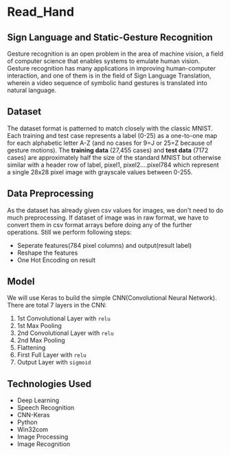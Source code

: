 # Read_Hand

## Sign Language and Static-Gesture Recognition
Gesture recognition is an open problem in the area of machine vision, a field of computer science that enables systems to emulate human vision. Gesture recognition has many applications in improving human-computer interaction, and one of them is in the field of Sign Language Translation, wherein a video sequence of symbolic hand gestures is translated into natural language.
<br>
## Dataset
The dataset format is patterned to match closely with the classic MNIST. Each training and test case represents a label (0-25) as a one-to-one map for each alphabetic letter A-Z (and no cases for 9=J or 25=Z because of gesture motions). The __training data__ (27,455 cases) and __test data__ (7172 cases) are approximately half the size of the standard MNIST but otherwise similar with a header row of label, pixel1, pixel2....pixel784 which represent a single 28x28 pixel image with grayscale values between 0-255. 
<br>
## Data Preprocessing
As the dataset has already given csv values for images, we don't need to do much preprocessing. If dataset of image was in raw format, we have to convert them in csv format arrays before doing any of the further operations. Still we perform following steps:

- Seperate features(784 pixel columns) and output(result label)
- Reshape the features
- One Hot Encoding on result 

## Model

We will use Keras to build the simple CNN(Convolutional Neural Network).
There are total 7 layers in the CNN:

1. 1st Convolutional Layer with `relu`
2. 1st Max Pooling 
3. 2nd Convolutional Layer with `relu`
4. 2nd Max Pooling
5. Flattening
6. First Full Layer with `relu`
7. Output Layer with `sigmoid`


## Technologies Used 
* Deep Learning
* Speech Recognition
* CNN-Keras
* Python 
* Win32com
* Image Processing
* Image Recognition
